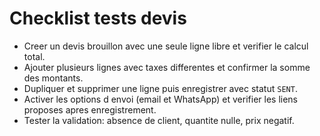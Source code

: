 # Checklist tests devis

- Creer un devis brouillon avec une seule ligne libre et verifier le calcul total.
- Ajouter plusieurs lignes avec taxes differentes et confirmer la somme des montants.
- Dupliquer et supprimer une ligne puis enregistrer avec statut `SENT`.
- Activer les options d envoi (email et WhatsApp) et verifier les liens proposes apres enregistrement.
- Tester la validation: absence de client, quantite nulle, prix negatif.
